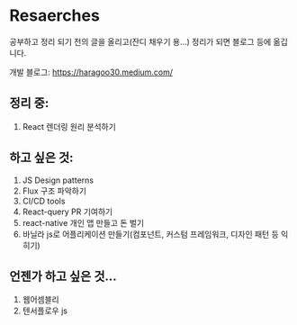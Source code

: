 # Resaerches

공부하고 정리 되기 전의 글을 올리고(잔디 채우기 용...) 정리가 되면 블로그 등에 옮깁니다.

개발 블로그: https://haragoo30.medium.com/

## 정리 중:

1. React 렌더링 원리 분석하기

## 하고 싶은 것:

1. JS Design patterns
1. Flux 구조 파악하기
1. CI/CD tools
1. React-query PR 기여하기
1. react-native 개인 앱 만들고 돈 벌기
1. 바닐라 js로 어플리케이션 만들기(컴포넌트, 커스텀 프레임워크, 디자인 패턴 등 익히기)

## 언젠가 하고 싶은 것...

1. 웹어셈블리
2. 텐서플로우 js
